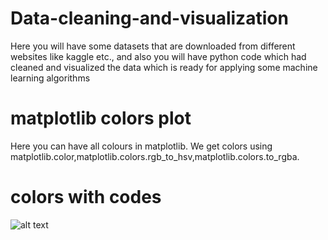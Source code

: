 # Data-cleaning-and-visualization
Here you will have some datasets that are downloaded from different websites like kaggle etc., and also you will have python code which had cleaned and visualized the data which is ready for applying some machine learning algorithms
# matplotlib colors plot
Here you can have all colours in matplotlib. We get colors using matplotlib.color,matplotlib.colors.rgb_to_hsv,matplotlib.colors.to_rgba.
# colors with codes
![alt text](https://i.stack.imgur.com/nCk6u.jpg)

